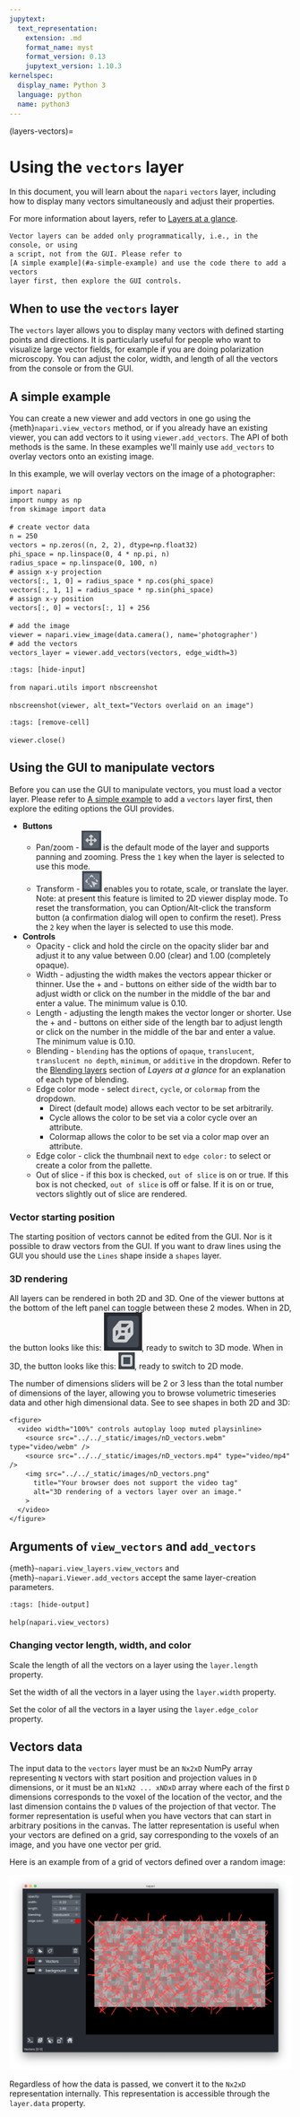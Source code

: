 ```yaml
---
jupytext:
  text_representation:
    extension: .md
    format_name: myst
    format_version: 0.13
    jupytext_version: 1.10.3
kernelspec:
  display_name: Python 3
  language: python
  name: python3
---
```


(layers-vectors)=
# Using the `vectors` layer

In this document, you will learn about the `napari` `vectors` layer, including
how to display many vectors simultaneously and adjust their properties.

For more information about layers, refer to [Layers at a glance](../../guides/layers).

```{note}
Vector layers can be added only programmatically, i.e., in the console, or using
a script, not from the GUI. Please refer to
[A simple example](#a-simple-example) and use the code there to add a vectors
layer first, then explore the GUI controls.
```

## When to use the `vectors` layer

The `vectors` layer allows you to display many vectors with defined starting
points and directions. It is particularly useful for people who want to
visualize large vector fields, for example if you are doing polarization
microscopy. You can adjust the color, width, and length of all the vectors from
the console or from the GUI.

## A simple example

You can create a new viewer and add vectors in one go using the
{meth}`napari.view_vectors` method, or if you already have an existing viewer,
you can add vectors to it using `viewer.add_vectors`. The API of both methods is
the same. In these examples we'll mainly use `add_vectors` to overlay vectors
onto an existing image.

In this example, we will overlay vectors on the image of a photographer:

```{code-cell} python
import napari
import numpy as np
from skimage import data

# create vector data
n = 250
vectors = np.zeros((n, 2, 2), dtype=np.float32)
phi_space = np.linspace(0, 4 * np.pi, n)
radius_space = np.linspace(0, 100, n)
# assign x-y projection
vectors[:, 1, 0] = radius_space * np.cos(phi_space)
vectors[:, 1, 1] = radius_space * np.sin(phi_space)
# assign x-y position
vectors[:, 0] = vectors[:, 1] + 256

# add the image
viewer = napari.view_image(data.camera(), name='photographer')
# add the vectors
vectors_layer = viewer.add_vectors(vectors, edge_width=3)
```

```{code-cell} python
:tags: [hide-input]

from napari.utils import nbscreenshot

nbscreenshot(viewer, alt_text="Vectors overlaid on an image")
```

```{code-cell} python
:tags: [remove-cell]

viewer.close()
```

## Using the GUI to manipulate vectors

Before you can use the GUI to manipulate vectors, you must load a vector layer.
Please refer to [A simple example](#a-simple-example) to add a `vectors` layer
first, then explore the editing options the GUI provides.

* **Buttons**
  * Pan/zoom - ![image: Pan/zoom tool](../../_static/images/pan-zoom-tool.png) is the default
    mode of the layer and supports panning and zooming. Press the `1` key when the
    layer is selected to use this mode.
  * Transform - ![image: Transform](../../_static/images/transform-tool.png) enables you to
    rotate, scale, or translate the layer. Note: at present this feature is limited to 2D viewer display mode. To reset the transformation, you can
    Option/Alt-click the transform button (a confirmation dialog will open to
    confirm the reset). Press the `2` key when the layer is selected to use this mode.
* **Controls**
  * Opacity - click and hold the circle on the opacity slider bar and adjust it to
    any value between 0.00 (clear) and 1.00 (completely opaque).
  * Width - adjusting the width makes the vectors appear thicker or thinner. Use
    the + and - buttons on either side of the width bar to adjust width or click
    on the number in the middle of the bar and enter a value. The minimum value is
    0.10.
  * Length - adjusting the length makes the vector longer or shorter. Use the +
    and - buttons on either side of the length bar to adjust length or click on
    the number in the middle of the bar and enter a value. The minimum value is
    0.10.
  * Blending - `blending` has the options of `opaque`, `translucent`,
    `translucent no depth`, `minimum`, or `additive` in the dropdown. Refer to the
    [Blending layers](blending-layers) section of _Layers at a glance_ for an
    explanation of each type of blending.
  * Edge color mode - select `direct`, `cycle`, or `colormap` from the dropdown.
    * Direct (default mode) allows each vector to be set arbitrarily.
    * Cycle allows the color to be set via a color cycle over an attribute.
    * Colormap allows the color to be set via a color map over an attribute.
  * Edge color - click the thumbnail next to `edge color:` to select or create a
    color from the pallette.
  * Out of slice - if this box is checked, `out of slice` is on or true. If this
    box is not checked, `out of slice` is off or false. If it is on or true,
    vectors slightly out of slice are rendered.

### Vector starting position  

The starting position of vectors cannot be edited from the GUI. Nor is it
possible to draw vectors from the GUI. If you want to draw lines using the GUI
you should use the `Lines` shape inside a `shapes` layer.

### 3D rendering

All layers can be rendered in both 2D and 3D. One of the viewer buttons at the
bottom of the left panel can toggle between these 2 modes.
When in 2D, the button looks like this: ![image: 2D/3D button](../../_static/images/3D-button.png), ready to switch to 3D mode.
When in 3D, the button looks like this: ![image: 2D/3D button](../../_static/images/2D-button.png), ready to switch to 2D mode.

The number of dimensions sliders will be 2 or 3 less than the total number of
dimensions of the layer, allowing you to browse volumetric timeseries data and
other high dimensional data. See [](../../gallery/nD_vectors) to see shapes in
both 2D and 3D:

```{raw} html
<figure>
  <video width="100%" controls autoplay loop muted playsinline>
    <source src="../../_static/images/nD_vectors.webm" type="video/webm" />
    <source src="../../_static/images/nD_vectors.mp4" type="video/mp4" />
    <img src="../../_static/images/nD_vectors.png"
      title="Your browser does not support the video tag"
      alt="3D rendering of a vectors layer over an image."
    >
  </video>
</figure>
```

## Arguments of `view_vectors` and `add_vectors`

{meth}`~napari.view_layers.view_vectors` and {meth}`~napari.Viewer.add_vectors`
accept the same layer-creation parameters.

```{code-cell} python
:tags: [hide-output]

help(napari.view_vectors)
```

### Changing vector length, width, and color

Scale the length of all the vectors on a layer using the `layer.length` property.

Set the width of all the vectors in a layer using the `layer.width` property.

Set the color of all the vectors in a layer using the `layer.edge_color` property.

## Vectors data

The input data to the `vectors` layer must be an `Nx2xD` NumPy array
representing `N` vectors with start position and projection values in `D`
dimensions, or it must be an `N1xN2 ... xNDxD` array where each of the first
`D` dimensions corresponds to the voxel of the location of the vector, and the
last dimension contains the `D` values of the projection of that vector. The
former representation is useful when you have vectors that can start in
arbitrary positions in the canvas. The latter representation is useful when your
vectors are defined on a grid, say corresponding to the voxels of an image, and
you have one vector per grid.

Here is an example from [](../../gallery/add_vectors_image) of a grid of vectors
defined over a random image:

![image: add vectors overlaid on an image](../../_static/images/add_vectors_image.png)

Regardless of how the data is passed, we convert it to the `Nx2xD`
representation internally. This representation is accessible through the
`layer.data` property.
